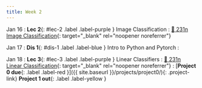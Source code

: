 ```yaml
---
title: Week 2
---
```


Jan 16
: **Lec 2**{: #lec-2 .label .label-purple } Image Classification
  : [📖 231n Image Classification](https://cs231n.github.io/classification/){: target="_blank" rel="noopener noreferrer"}


Jan 17
: **Dis 1**{: #dis-1 .label .label-blue } Intro to Python and Pytorch
  : &nbsp;


Jan 18
: **Lec 3**{: #lec-3 .label .label-purple } Linear Classifiers
  : [📖 231n Linear Classification](https://cs231n.github.io/linear-classify/){: target="_blank" rel="noopener noreferrer"}
: [**Project 0 due**{: .label .label-red }]({{ site.baseurl }}/projects/project0/){: .project-link} **Project 1 out**{: .label .label-yellow }

